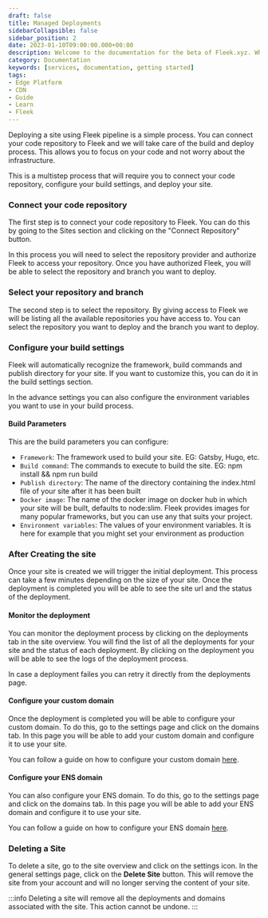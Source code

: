 ```yaml
---
draft: false
title: Managed Deployments
sidebarCollapsible: false
sidebar_position: 2
date: 2023-01-10T09:00:00.000+00:00
description: Welcome to the documentation for the beta of Fleek.xyz. Whether you are an expert or an absolute beginner, you'll find your answers here..
category: Documentation
keywords: [services, documentation, getting started]
tags:
- Edge Platform
- CDN
- Guide
- Learn
- Fleek
---
```


Deploying a site using Fleek pipeline is a simple process. You can connect your code repository to Fleek and we will take care of the build and deploy process. This allows you to focus on your code and not worry about the infrastructure.

This is a multistep process that will require you to connect your code repository, configure your build settings, and deploy your site.

### Connect your code repository

The first step is to connect your code repository to Fleek. You can do this by going to the Sites section and clicking on the "Connect Repository" button.

In this process you will need to select the repository provider and authorize Fleek to access your repository. Once you have authorized Fleek, you will be able to select the repository and branch you want to deploy.

### Select your repository and branch

The second step is to select the repository. By giving access to Fleek we will be listing all the available repositories you have access to. You can select the repository you want to deploy and the branch you want to deploy.

### Configure your build settings

Fleek will automatically recognize the framework, build commands and publish directory for your site. If you want to customize this, you can do it in the build settings section.

In the advance settings you can also configure the environment variables you want to use in your build process.

#### Build Parameters

This are the build parameters you can configure:

- `Framework`: The framework used to build your site. EG: Gatsby, Hugo, etc.
- `Build command`: The commands to execute to build the site. EG: npm install && npm run build
- `Publish directory`: The name of the directory containing the index.html file of your site after it has been built
- `Docker image`: The name of the docker image on docker hub in which your site will be built, defaults to node:slim. Fleek provides images for many popular frameworks, but you can use any that suits your project.
- `Environment variables`: The values of your environment variables. It is here for example that you might set your environment as production

### After Creating the site

Once your site is created we will trigger the initial deployment. This process can take a few minutes depending on the size of your site. Once the deployment is completed you will be able to see the site url and the status of the deployment.

#### Monitor the deployment

You can monitor the deployment process by clicking on the deployments tab in the site overview. You will find the list of all the deployments for your site and the status of each deployment. By clicking on the deployment you will be able to see the logs of the deployment process.

In case a deployment failes you can retry it directly from the deployments page.

#### Configure your custom domain

Once the deployment is completed you will be able to configure your custom domain. To do this, go to the settings page and click on the domains tab. In this page you will be able to add your custom domain and configure it to use your site.

You can follow a guide on how to configure your custom domain [here](/docs/domains/custom-domains).

#### Configure your ENS domain

You can also configure your ENS domain. To do this, go to the settings page and click on the domains tab. In this page you will be able to add your ENS domain and configure it to use your site.

You can follow a guide on how to configure your ENS domain [here](/docs/domains/ens).

### Deleting a Site

To delete a site, go to the site overview and click on the settings icon. In the general settings page, click on the **Delete Site** button. This will remove the site from your account and will no longer serving the content of your site.

:::info
Deleting a site will remove all the deployments and domains associated with the site. This action cannot be undone.
:::